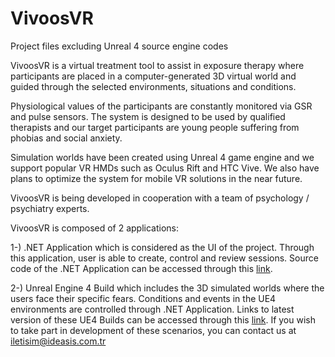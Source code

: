 # VivoosVR
Project files excluding Unreal 4 source engine codes

VivoosVR is a virtual treatment tool to assist in exposure therapy where participants are placed in a computer-generated 3D virtual world and guided through the selected environments, situations and conditions. 

Physiological values of the participants are constantly monitored via GSR and pulse sensors. The system is designed to be used by qualified therapists and our target participants are young people suffering from phobias and social anxiety. 

Simulation worlds have been created using Unreal 4 game engine and we support popular VR HMDs such as Oculus Rift and HTC Vive. 
We also have plans to optimize the system for mobile VR solutions in the near future. 

VivoosVR is being developed in cooperation with a team of psychology / psychiatry experts.  

VivoosVR is composed of 2 applications: 

1-) .NET Application which is considered as the UI of the project. Through this application, user is able to create, control and review sessions. Source code of the .NET Application can be accessed through this [link](https://github.com/Ideasis/VivoosVR/tree/master/UserInterface/LocalVersion/VivoosVR).

2-) Unreal Engine 4 Build which includes the 3D simulated worlds where the users face their specific fears. Conditions and events in the UE4 environments are controlled through .NET Application. Links to latest version of these UE4 Builds can be accessed through this [link](https://github.com/Ideasis/VivoosVR/blob/master/UE4%20Project%20Scenarios/README). If you wish to take part in development of these scenarios, you can contact us at iletisim@ideasis.com.tr
